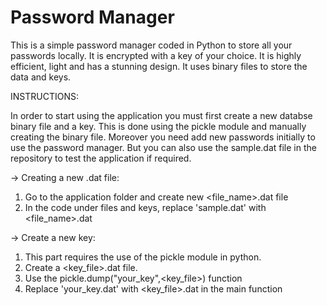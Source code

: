 # Password Manager

This is a simple password manager coded in Python to store all your passwords locally. 
It is encrypted with a key of your choice.
It is highly efficient, light and has a stunning design. 
It uses binary files to store the data and keys. 


INSTRUCTIONS:

In order to start using the application you must first create a new databse binary file and a key. This is done using the pickle module and manually creating the binary file. Moreover you need add new passwords initially to use the password manager. But you can also use the sample.dat file in the repository to test the application if required.

-> Creating a new .dat file:
   1. Go to the application folder and create new <file_name>.dat file
   2. In the code under files and keys, replace 'sample.dat' with <file_name>.dat

-> Create a new key:
   1. This part requires the use of the pickle module in python.
   2. Create a <key_file>.dat file.
   3. Use the pickle.dump("your_key",<key_file>) function
   4. Replace 'your_key.dat' with <key_file>.dat in the main function
   
   

